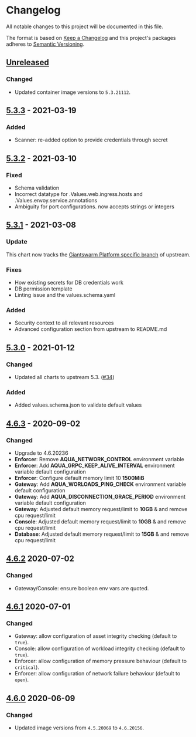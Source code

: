 # Changelog

All notable changes to this project will be documented in this file.

The format is based on [Keep a Changelog](http://keepachangelog.com/en/1.0.0/)
and this project's packages adheres to [Semantic Versioning](http://semver.org/spec/v2.0.0.html).

## [Unreleased]

### Changed

- Updated container image versions to `5.3.21112`.

## [5.3.3] - 2021-03-19

### Added

- Scanner: re-added option to provide credentials through secret

## [5.3.2] - 2021-03-10

### Fixed

- Schema validation
- Incorrect datatype for .Values.web.ingress.hosts and .Values.envoy.service.annotations
- Ambiguity for port configurations. now accepts strings or integers

## [5.3.1] - 2021-03-08

### Update

This chart now tracks the [Giantswarm Platform specific branch](https://github.com/aquasecurity/aqua-helm/tree/5.3_Giant_Swarm) of upstream.

### Fixes

- How existing secrets for DB credentials work
- DB permission template
- Linting issue and the values.schema.yaml

### Added

- Security context to all relevant resources
- Advanced configuration section from upstream to README.md

## [5.3.0] - 2021-01-12

### Changed

- Updated all charts to upstream 5.3. ([#34](https://github.com/giantswarm/aqua-app/pull/34))

### Added

- Added values.schema.json to validate default values

## [4.6.3] - 2020-09-02

### Changed

- Upgrade to 4.6.20236 
- **Enforcer**: Remove **AQUA_NETWORK_CONTROL** environment variable
- **Enforcer**: Add **AQUA_GRPC_KEEP_ALIVE_INTERVAL** environment variable default configuration
- **Enforcer**: Configure default memory limit 10 **1500MiB**
- **Gateway**: Add **AQUA_WORLOADS_PING_CHECK** environment variable default configuration
- **Gateway**: Add **AQUA_DISCONNECTION_GRACE_PERIOD** environment variable default configuration
- **Gateway**: Adjusted default memory request/limit to **10GB** & and remove cpu request/limit
- **Console**: Adjusted default memory request/limit to **10GB** & and remove cpu request/limit
- **Database**: Adjusted default memory request/limit to **15GB** & and remove cpu request/limit

## [4.6.2] 2020-07-02

### Changed

- Gateway/Console: ensure boolean env vars are quoted.

## [4.6.1] 2020-07-01

### Changed

- Gateway: allow configuration of asset integrity checking (default to `true`).
- Console: allow configuration of workload integrity checking (default to `true`).
- Enforcer: allow configuration of memory pressure behaviour (default to `critical`).
- Enforcer: allow configuration of network failure behaviour (default to `open`).

## [4.6.0] 2020-06-09

### Changed

- Updated image versions from `4.5.20069` to `4.6.20156`.

[Unreleased]: https://github.com/giantswarm/aqua-app/compare/v5.3.3...HEAD
[5.3.3]: https://github.com/giantswarm/aqua-app/compare/v5.3.2...v5.3.3
[5.3.2]: https://github.com/giantswarm/aqua-app/compare/v5.3.1...v5.3.2
[5.3.1]: https://github.com/giantswarm/aqua-app/compare/v5.3.0...v5.3.1
[5.3.0]: https://github.com/giantswarm/aqua-app/compare/v4.6.3...v5.3.0
[4.6.3]: https://github.com/giantswarm/aqua-app/compare/v4.6.2...v4.6.3
[4.6.2]: https://github.com/giantswarm/aqua-app/compare/v4.6.1...v4.6.2
[4.6.1]: https://github.com/giantswarm/aqua-app/compare/v4.6.0...v4.6.1
[4.6.0]: https://github.com/giantswarm/aqua-app/releases/tag/v4.6.0
